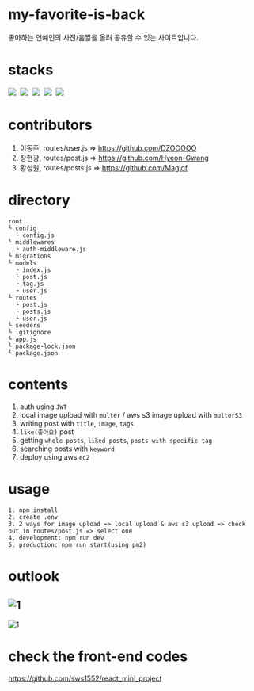# my-favorite-is-back
좋아하는 연예인의 사진/움짤을 올려 공유할 수 있는 사이트입니다.

# stacks
<img src="https://img.shields.io/badge/Node.js-339933?style=for-the-badge&logo=Node.js&logoColor=white">&nbsp;
<img src="https://img.shields.io/badge/Express-009688?style=for-the-badge&logo=Express&logoColor=white">&nbsp;
<img src="https://img.shields.io/badge/MySQL-4479a1?style=for-the-badge&logo=MySQL&logoColor=white">&nbsp;
<img src="https://img.shields.io/badge/Sequelize-52b0e7?style=for-the-badge&logo=Sequelize&logoColor=white">&nbsp;
<img src="https://img.shields.io/badge/Json Web Token-8a8a8a?style=for-the-badge&logo=JSON Web Tokens&logoColor=white">&nbsp;

# contributors
1. 이동주, routes/user.js => https://github.com/DZOOOOO
2. 장현광, routes/post.js => https://github.com/Hyeon-Gwang
3. 황성원, routes/posts.js => https://github.com/Magiof

# directory
```
root
└ config
  └ config.js
└ middlewares
  └ auth-middleware.js
└ migrations
└ models
  └ index.js
  └ post.js
  └ tag.js
  └ user.js
└ routes
  └ post.js
  └ posts.js
  └ user.js
└ seeders
└ .gitignore
└ app.js
└ package-lock.json
└ package.json
```

# contents
1. auth using `JWT`
2. local image upload with `multer` / aws s3 image upload with `multerS3`
2. writing post with `title`, `image`, `tags`
3. `like(좋아요)` post
4. getting `whole posts`, `liked posts`, `posts with specific tag`
5. searching posts with `keyword`
6. deploy using aws `ec2`

# usage
```
1. npm install
2. create .env
3. 2 ways for image upload => local upload & aws s3 upload => check out in routes/post.js => select one
4. development: npm run dev
5. production: npm run start(using pm2)
```

# outlook
![1](https://user-images.githubusercontent.com/48178101/154514641-abf81ca9-7103-4fde-b5cf-7d0c882332e1.png)
---
![1](https://user-images.githubusercontent.com/48178101/154515416-95e2755c-7f09-4ed6-bcf2-e5e24ac14d51.gif)

# check the front-end codes
https://github.com/sws1552/react_mini_project
